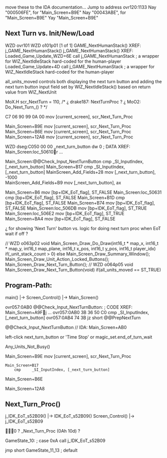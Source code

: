 


move these to the IDA documentation...
Jump to address
ovr120:1133
Nay "000506FE", for "Main_Screen+B9E"
Nay "00043ABE", for "Main_Screen+B9E"
Yay "Main_Screen+B9E"








## Next Turn vs. Init/New/Load


WZD ovr101
WZD o101p01  [1 of 1]
GAME_NextHumanStack()
XREF:
j_GAME_NextHumanStack()
j_GAME_NextHumanStack()
XREF:
Loaded_Game_Update_WZD+6E call    j_GAME_NextHumanStack           ; a wrapper for WIZ_NextIdleStack hard-coded for the human-player
Loaded_Game_Update+4D     call    j_GAME_NextHumanStack           ; a wrapper for WIZ_NextIdleStack hard-coded for the human-player






all_units_moved
    controls both displaying the next turn button and adding the next turn button input field
set by WIZ_NextIdleStack()
based on return value from WIZ_NextUnit









MoX.H
scr_NextTurn = 110,  /* ¿ drake187: NextTurnProc ? ¿ MoO2: Do_Next_Turn_() ? */





C7 06 90 99 0A 00                               mov     [current_screen], scr_Next_Turn_Proc

Main_Screen+B9E                      mov     [current_screen], scr_Next_Turn_Proc                   
Main_Screen+B6E                      mov     [current_screen], scr_Next_Turn_Proc                   
Main_Screen+12A8                     mov     [current_screen], scr_Next_Turn_Proc                   



WZD dseg:C050 00 00                                           _next_turn_button dw 0                  ; DATA XREF: Main_Screen:loc_50610r ...

Main_Screen:@@Check_Input_NextTurnButton cmp     _SI_InputIndex, [_next_turn_button]
Main_Screen+B17                          cmp     _SI_InputIndex, [_next_turn_button]
MainScreen_Add_Fields+28                 mov     [_next_turn_button], -1000         
MainScreen_Add_Fields+B9                 mov     [_next_turn_button], ax            



Main_Screen+B6        mov     [bp+IDK_EoT_flag], ST_FALSE
Main_Screen:loc_50631 cmp     [bp+IDK_EoT_flag], ST_FALSE
Main_Screen+B1D       cmp     [bp+IDK_EoT_flag], ST_FALSE
Main_Screen+B74       mov     [bp+IDK_EoT_flag], ST_FALSE
Main_Screen:loc_506DB mov     [bp+IDK_EoT_flag], ST_TRUE
Main_Screen:loc_506E2 mov     [bp+IDK_EoT_flag], ST_TRUE
Main_Screen+BA4       mov     [bp+IDK_EoT_flag], ST_FALSE




¿ for showing 'Next Turn' button vs. logic for doing next turn proc when EoT wait if off ?

// WZD o063p02
void Main_Screen_Draw_Do_Draw(int16_t * map_x, int16_t * map_y, int16_t map_plane, int16_t x_pos, int16_t y_pos, int16_t player_idx)
    if(_unit_stack_count > 0)
    else
        Main_Screen_Draw_Summary_Window();
        Main_Screen_Draw_Unit_Action_Locked_Buttons();
        Main_Screen_Draw_Next_Turn_Button();
// WZD o064p05
void Main_Screen_Draw_Next_Turn_Button(void)
    if(all_units_moved == ST_TRUE)

## Program-Path:

main() |-> Screen_Control() |-> Main_Screen()

ovr057:0AB0                                                 @@Check_Input_NextTurnButton:           ; CODE XREF: Main_Screen+A9Fj ...
ovr057:0AB0 3B 36 50 C0                                     cmp     _SI_InputIndex, [_next_turn_button]
ovr057:0AB4 74 3B                                           jz      short @@PrepNextTurn

@@Check_Input_NextTurnButton
// IDA: Main_Screen+AB0


left-click next_turn_button
or 'Time Stop'
or magic_set.end_of_turn_wait

Any_Units_Not_Busy()



Main_Screen+B9E
mov     [current_screen], scr_Next_Turn_Proc

    Main_Screen+B17
        cmp     _SI_InputIndex, [_next_turn_button]




Main_Screen+B6E

Main_Screen+12A8





## Next_Turn_Proc()
j_IDK_EoT_s52B09()
    |-> IDK_EoT_s52B09()
Screen_Control()
    |-> j_IDK_EoT_s52B09







0
? _Next_Turn_Proc (0Ah 10d) ?


GameState_10:                           ; case 0xA
call    j_IDK_EoT_s52B09

jmp     short GameState_11_13           ; default

